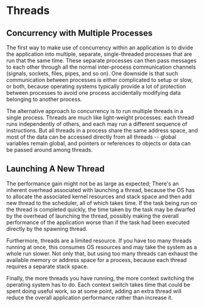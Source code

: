 # Threads

## Concurrency with Multiple Processes
The first way to make use of concurrency within an application is to divide the
application into multiple, separate, single-threaded processes that are run that the same
time. These separate processes can then pass messages to each other through all the normal
inter-process communication channels (signals, sockets, files, pipes, and so on). One
downside is that such communication between processes is either complicated to setup or
slow, or both, because operating systems typically provide a lot of protection between
processes to avoid one process accidentally modifying data belonging to another process.

The alternative approach to concurrency is to run multiple threads in a single process.
Threads are much like light-weight processes: each thread runs independently of others,
and each may run a different sequence of instructions. But all threads in a process share
the same address space, and most of the data can be accessed directly from all threads --
global variables remain global, and pointers or references to objects or data can be
passed around among threads.


## Launching A New Thread
The performance gain might not be as large as expected; There's an inherent overhead
associated with launching a thread, because the OS has to allocate the associated kernel
resources and stack space and then add new thread to the scheduler, all of which takes
time. If the task being run on the thread is completed quickly, the time taken by the task
may be dwarfed by the overhead of launching the thread, possibly making the overall
performance of the application worse than if the task had been executed directly by the
spawning thread.

Furthermore, threads are a limited resource. If you have too many threads running at once,
this consumes OS resources and may take the system as a whole run slower. Not only that,
but using too many threads can exhaust the available memory or address space for a
process, because each thread requires a separate stack space.

Finally, the more threads you have running, the more context switching the operating
system has to do. Each context switch takes time that could be spent doing useful work, so
at some point, adding an extra thread will reduce the overall application performance
rather than increase it.
